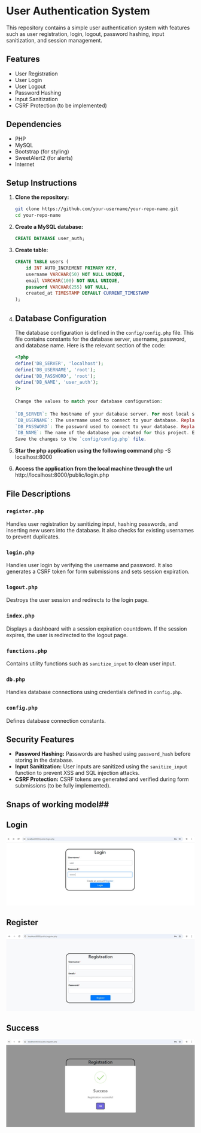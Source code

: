 # User Authentication System

This repository contains a simple user authentication system with features such as user registration, login, logout, password hashing, input sanitization, and session management.

## Features

- User Registration
- User Login
- User Logout
- Password Hashing
- Input Sanitization
- CSRF Protection (to be implemented)

## Dependencies

- PHP
- MySQL
- Bootstrap (for styling)
- SweetAlert2 (for alerts)
- Internet

## Setup Instructions

1. **Clone the repository:**
    ```sh
    git clone https://github.com/your-username/your-repo-name.git
    cd your-repo-name
    ```

2. **Create a MySQL database:**
    ```sql
    CREATE DATABASE user_auth;
    ```

3. **Create table:**
    ```sql
    CREATE TABLE users (
        id INT AUTO_INCREMENT PRIMARY KEY,
        username VARCHAR(50) NOT NULL UNIQUE,
        email VARCHAR(100) NOT NULL UNIQUE,
        password VARCHAR(255) NOT NULL,
        created_at TIMESTAMP DEFAULT CURRENT_TIMESTAMP
    );
    ```

4. ## Database Configuration

    The database configuration is defined in the `config/config.php` file. This file contains constants for the database server, username, password, and database name. Here is the relevant section of the code:

    ```php
    <?php
    define('DB_SERVER', 'localhost');
    define('DB_USERNAME', 'root');
    define('DB_PASSWORD', 'root');
    define('DB_NAME', 'user_auth');
    ?>

    Change the values to match your database configuration:

    `DB_SERVER`: The hostname of your database server. For most local setups, this will be localhost.
    `DB_USERNAME`: The username used to connect to your database. Replace 'root' with your actual database username.
    `DB_PASSWORD`: The password used to connect to your database. Replace 'root' with your actual database password.
    `DB_NAME`: The name of the database you created for this project. Ensure it matches the name you used when creating the database.
    Save the changes to the `config/config.php` file.

5. **Star the php application using the following command**
    php -S localhost:8000

6. **Access the application from the local machine through the url**
    http://localhost:8000/public/login.php


## File Descriptions

### `register.php`
Handles user registration by sanitizing input, hashing passwords, and inserting new users into the database. It also checks for existing usernames to prevent duplicates.

### `login.php`
Handles user login by verifying the username and password. It also generates a CSRF token for form submissions and sets session expiration.

### `logout.php`
Destroys the user session and redirects to the login page.

### `index.php`
Displays a dashboard with a session expiration countdown. If the session expires, the user is redirected to the logout page.

### `functions.php`
Contains utility functions such as `sanitize_input` to clean user input.

### `db.php`
Handles database connections using credentials defined in `config.php`.

### `config.php`
Defines database connection constants.

## Security Features

- **Password Hashing:** Passwords are hashed using `password_hash` before storing in the database.
- **Input Sanitization:** User inputs are sanitized using the `sanitize_input` function to prevent XSS and SQL injection attacks.
- **CSRF Protection:** CSRF tokens are generated and verified during form submissions (to be fully implemented).


## Snaps of working model##

## Login
![alt text](login.jpeg)

## Register
![alt text](regsiter.jpeg)

## Success
![alt text](success.jpeg)

